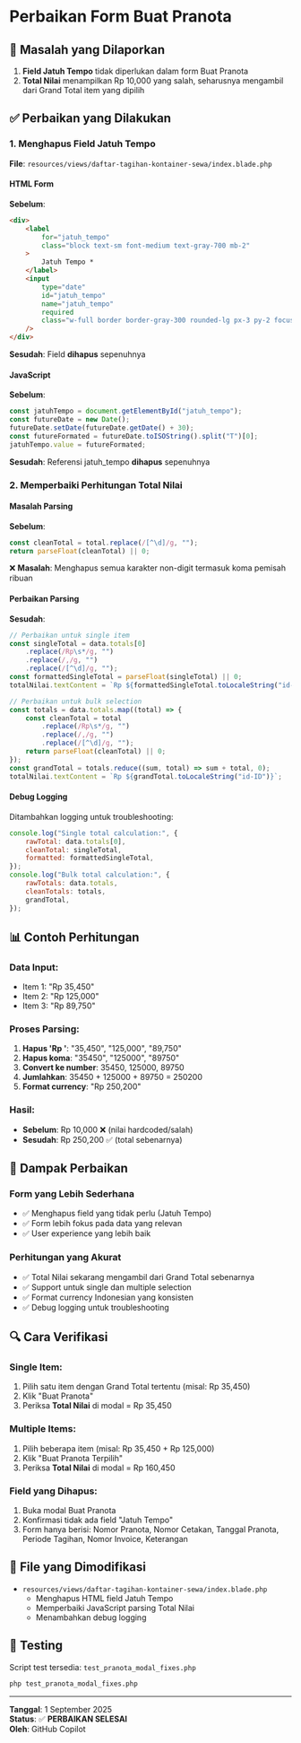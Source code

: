 # Perbaikan Form Buat Pranota

## 🔴 Masalah yang Dilaporkan

1. **Field Jatuh Tempo** tidak diperlukan dalam form Buat Pranota
2. **Total Nilai** menampilkan Rp 10,000 yang salah, seharusnya mengambil dari Grand Total item yang dipilih

## ✅ Perbaikan yang Dilakukan

### 1. Menghapus Field Jatuh Tempo

**File**: `resources/views/daftar-tagihan-kontainer-sewa/index.blade.php`

#### HTML Form

**Sebelum**:

```html
<div>
    <label
        for="jatuh_tempo"
        class="block text-sm font-medium text-gray-700 mb-2"
    >
        Jatuh Tempo *
    </label>
    <input
        type="date"
        id="jatuh_tempo"
        name="jatuh_tempo"
        required
        class="w-full border border-gray-300 rounded-lg px-3 py-2 focus:ring-2 focus:ring-indigo-500 focus:border-indigo-500"
    />
</div>
```

**Sesudah**: Field **dihapus** sepenuhnya

#### JavaScript

**Sebelum**:

```javascript
const jatuhTempo = document.getElementById("jatuh_tempo");
const futureDate = new Date();
futureDate.setDate(futureDate.getDate() + 30);
const futureFormated = futureDate.toISOString().split("T")[0];
jatuhTempo.value = futureFormated;
```

**Sesudah**: Referensi jatuh_tempo **dihapus** sepenuhnya

### 2. Memperbaiki Perhitungan Total Nilai

#### Masalah Parsing

**Sebelum**:

```javascript
const cleanTotal = total.replace(/[^\d]/g, "");
return parseFloat(cleanTotal) || 0;
```

❌ **Masalah**: Menghapus semua karakter non-digit termasuk koma pemisah ribuan

#### Perbaikan Parsing

**Sesudah**:

```javascript
// Perbaikan untuk single item
const singleTotal = data.totals[0]
    .replace(/Rp\s*/g, "")
    .replace(/,/g, "")
    .replace(/[^\d]/g, "");
const formattedSingleTotal = parseFloat(singleTotal) || 0;
totalNilai.textContent = `Rp ${formattedSingleTotal.toLocaleString("id-ID")}`;

// Perbaikan untuk bulk selection
const totals = data.totals.map((total) => {
    const cleanTotal = total
        .replace(/Rp\s*/g, "")
        .replace(/,/g, "")
        .replace(/[^\d]/g, "");
    return parseFloat(cleanTotal) || 0;
});
const grandTotal = totals.reduce((sum, total) => sum + total, 0);
totalNilai.textContent = `Rp ${grandTotal.toLocaleString("id-ID")}`;
```

#### Debug Logging

Ditambahkan logging untuk troubleshooting:

```javascript
console.log("Single total calculation:", {
    rawTotal: data.totals[0],
    cleanTotal: singleTotal,
    formatted: formattedSingleTotal,
});
console.log("Bulk total calculation:", {
    rawTotals: data.totals,
    cleanTotals: totals,
    grandTotal,
});
```

## 📊 Contoh Perhitungan

### Data Input:

-   Item 1: "Rp 35,450"
-   Item 2: "Rp 125,000"
-   Item 3: "Rp 89,750"

### Proses Parsing:

1. **Hapus 'Rp '**: "35,450", "125,000", "89,750"
2. **Hapus koma**: "35450", "125000", "89750"
3. **Convert ke number**: 35450, 125000, 89750
4. **Jumlahkan**: 35450 + 125000 + 89750 = 250200
5. **Format currency**: "Rp 250,200"

### Hasil:

-   **Sebelum**: Rp 10,000 ❌ (nilai hardcoded/salah)
-   **Sesudah**: Rp 250,200 ✅ (total sebenarnya)

## 🎯 Dampak Perbaikan

### Form yang Lebih Sederhana

-   ✅ Menghapus field yang tidak perlu (Jatuh Tempo)
-   ✅ Form lebih fokus pada data yang relevan
-   ✅ User experience yang lebih baik

### Perhitungan yang Akurat

-   ✅ Total Nilai sekarang mengambil dari Grand Total sebenarnya
-   ✅ Support untuk single dan multiple selection
-   ✅ Format currency Indonesian yang konsisten
-   ✅ Debug logging untuk troubleshooting

## 🔍 Cara Verifikasi

### Single Item:

1. Pilih satu item dengan Grand Total tertentu (misal: Rp 35,450)
2. Klik "Buat Pranota"
3. Periksa **Total Nilai** di modal = Rp 35,450

### Multiple Items:

1. Pilih beberapa item (misal: Rp 35,450 + Rp 125,000)
2. Klik "Buat Pranota Terpilih"
3. Periksa **Total Nilai** di modal = Rp 160,450

### Field yang Dihapus:

1. Buka modal Buat Pranota
2. Konfirmasi tidak ada field "Jatuh Tempo"
3. Form hanya berisi: Nomor Pranota, Nomor Cetakan, Tanggal Pranota, Periode Tagihan, Nomor Invoice, Keterangan

## 📁 File yang Dimodifikasi

-   `resources/views/daftar-tagihan-kontainer-sewa/index.blade.php`
    -   Menghapus HTML field Jatuh Tempo
    -   Memperbaiki JavaScript parsing Total Nilai
    -   Menambahkan debug logging

## 📝 Testing

Script test tersedia: `test_pranota_modal_fixes.php`

```bash
php test_pranota_modal_fixes.php
```

---

**Tanggal**: 1 September 2025  
**Status**: ✅ **PERBAIKAN SELESAI**  
**Oleh**: GitHub Copilot
